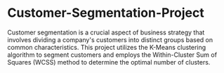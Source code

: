 # Customer-Segmentation-Project
Customer segmentation is a crucial aspect of business strategy that involves dividing a company's customers into distinct groups based on common characteristics. This project utilizes the K-Means clustering algorithm to segment customers and employs the Within-Cluster Sum of Squares (WCSS) method to determine the optimal number of clusters.
